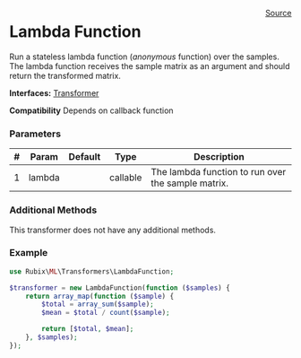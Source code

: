 <span style="float:right;"><a href="https://github.com/RubixML/RubixML/blob/master/src/Transformers/LambdaFunction.php">Source</a></span>

# Lambda Function
Run a stateless lambda function (*anonymous* function) over the samples. The lambda function receives the sample matrix as an argument and should return the transformed matrix.

**Interfaces:** [Transformer](api.md#transformer)

**Compatibility** Depends on callback function

### Parameters
| # | Param | Default | Type | Description |
|---|---|---|---|---|
| 1 | lambda | | callable | The lambda function to run over the sample matrix. |

### Additional Methods
This transformer does not have any additional methods.

### Example
```php
use Rubix\ML\Transformers\LambdaFunction;

$transformer = new LambdaFunction(function ($samples) {
	return array_map(function ($sample) {
		$total = array_sum($sample);
		$mean = $total / count($sample);

		return [$total, $mean];
	}, $samples);
});
```